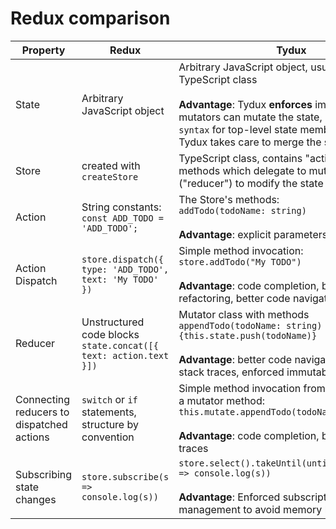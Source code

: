 
# Redux comparison

Property|Redux|Tydux
-|-|-
State | Arbitrary JavaScript object | Arbitrary JavaScript object, usually based on a TypeScript class <br><br> **Advantage**: Tydux **enforces** immutability, only mutators can mutate the state, no `... spread syntax` for top-level state members required, Tydux takes care to merge the state changes  
Store | created with `createStore` | TypeScript class, contains "actions" as methods which delegate to mutators ("reducer") to modify the state
Action | String constants: <br> `const ADD_TODO = 'ADD_TODO';` | The Store's methods: <br> `addTodo(todoName: string)` <br><br> **Advantage**: explicit parameters 
Action Dispatch | `store.dispatch({ type: 'ADD_TODO', text: 'My TODO' })`    | Simple method invocation: <br> `store.addTodo("My TODO")` <br><br> **Advantage**: code completion, better refactoring, better code navigation
Reducer | Unstructured code blocks <br> `state.concat([{ text: action.text }])` | Mutator class with methods <br>`appendTodo(todoName: string) {this.state.push(todoName)}` <br><br> **Advantage**: better code navigation, better stack traces, enforced immutable state object
Connecting reducers to dispatched actions | `switch` or `if` statements, structure by convention | Simple method invocation from store method to a mutator method: <br> `this.mutate.appendTodo(todoName)` <br><br> **Advantage**: code completion, better stack traces
Subscribing state changes | `store.subscribe(s => console.log(s))` | `store.select().takeUntil(until$).subscribe(s => console.log(s))` <br><br> **Advantage**: Enforced subscription management to avoid memory leaks

